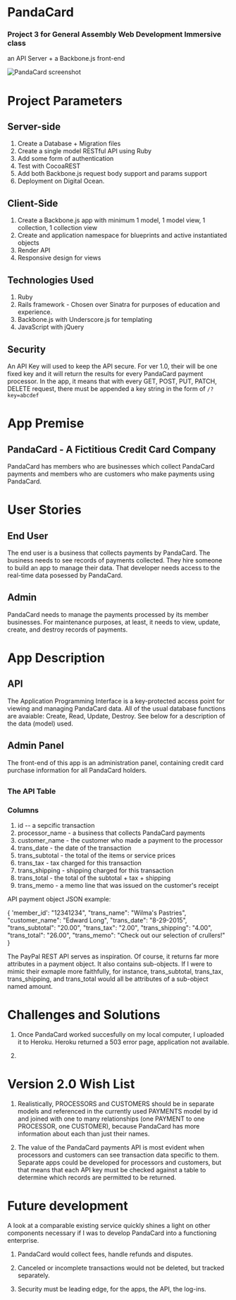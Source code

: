 # PandaCard
### Project 3 for General Assembly Web Development Immersive class
an API Server + a Backbone.js front-end

![PandaCard screenshot]()

# Project Parameters

## Server-side

1. Create a Database + Migration files
2. Create a single model RESTful API using Ruby
3. Add some form of authentication
4. Test with CocoaREST
5. Add both Backbone.js request body support and params support
6. Deployment on Digital Ocean.

## Client-Side

1. Create a Backbone.js app with minimum 1 model, 1 model view, 1 collection, 1 collection view
2. Create and application namespace for blueprints and active instantiated objects
3. Render API
4. Responsive design for views

## Technologies Used

1. Ruby
2. Rails framework - Chosen over Sinatra for purposes of education and experience.
3. Backbone.js with Underscore.js for templating
4. JavaScript with jQuery

## Security

An API Key will used to keep the API secure. For ver 1.0, their will be one
fixed key and it will return the results for every PandaCard payment processor.
In the app, it means that with every GET, POST, PUT, PATCH, DELETE request, there
must be appended a key string in the form of <code>/?key=abcdef</code>

# App Premise

## PandaCard - A Fictitious Credit Card Company

PandaCard has members who are businesses which collect PandaCard payments and members who are customers who make payments using PandaCard.

# User Stories

## End User

The end user is a business that collects payments by PandaCard. The business needs to see records of payments collected. They hire someone to build an app to manage their data. That developer needs access to the real-time data posessed by PandaCard.

## Admin

PandaCard needs to manage the payments processed by its member businesses. For maintenance purposes, at least, it needs to view, update, create, and destroy records of payments.

# App Description

## API

The Application Programming Interface is a key-protected access point for viewing and managing PandaCard data. All of the usual database functions are avaiable: Create, Read, Update, Destroy. See below for a description of the data (model) used.

## Admin Panel

The front-end of this app is an administration panel, containing credit card purchase information for all PandaCard holders.

##

### The API Table

### Columns

1. id -- a sepcific transaction
2. processor_name - a business that collects PandaCard payments
2. customer_name - the customer who made a payment to the processor
4. trans_date - the date of the transaction
5. trans_subtotal - the total of the items or service prices
6. trans_tax - tax charged for this transaction
7. trans_shipping - shipping charged for this transaction
4. trans_total - the total of the subtotal + tax + shipping
5. trans_memo - a memo line that was issued on the customer's receipt

API payment object JSON example:

{
  'member_id': "12341234",
  "trans_name": "Wilma's Pastries",
  "customer_name": "Edward Long",
  "trans_date": "8-29-2015",
  "trans_subtotal": "20.00",
  "trans_tax": "2.00",
  "trans_shipping": "4.00",
  "trans_total": "26.00",
  "trans_memo": "Check out our selection of crullers!"
}

The PayPal REST API serves as inspiration. Of course, it returns far more attributes in a payment object. It also contains sub-objects. If I were to mimic their exmaple more faithfully, for instance, trans_subtotal, trans_tax, trans_shipping, and trans_total would all be attributes of a sub-object named amount.

# Challenges and Solutions

1.  Once PandaCard worked succesfully on my local computer, I uploaded it to Heroku. Heroku returned a 503 error page, application not available.

2.

# Version 2.0 Wish List

1. Realistically, PROCESSORS and CUSTOMERS should be in separate models and referenced in the currently used PAYMENTS model by id and joined with one to many relationships (one PAYMENT to one PROCESSOR, one CUSTOMER), because PandaCard has more information about each than just their names.

2. The value of the PandaCard payments API is most evident when processors and customers can see transaction data specific to them. Separate apps could be developed for processors and customers, but that means that each API key must be checked against a table to determine which records are permitted to be returned.

# Future development

A look at a comparable existing service quickly shines a light on other components necessary if I was to develop PandaCard into a functioning enterprise.

1. PandaCard would collect fees, handle refunds and disputes.

2. Canceled or incomplete transactions would not be deleted, but tracked separately.

3. Security must be leading edge, for the apps, the API, the log-ins.
